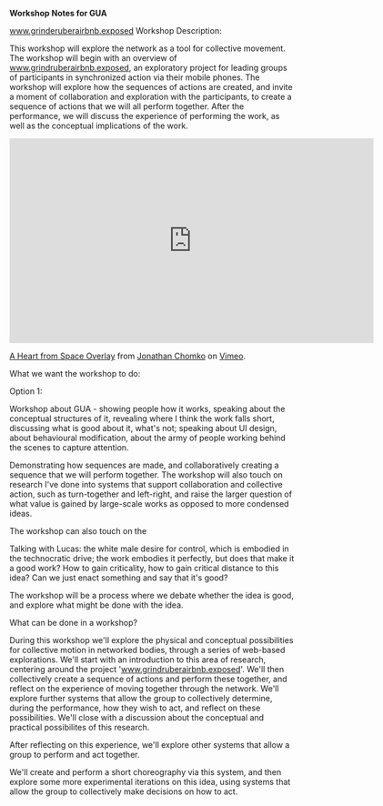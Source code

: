 **Workshop Notes for GUA**

www.grinderuberairbnb.exposed Workshop Description:



This workshop will explore the network as a tool for collective movement. The workshop will begin with an overview of www.grindruberairbnb.exposed, an exploratory project for leading groups of participants in synchronized action via their mobile phones. The workshop will explore how the sequences of actions are created, and invite a moment of collaboration and exploration with the participants, to create a sequence of actions that we will all perform together. After the performance, we will discuss the experience of performing the work, as well as the conceptual implications of the work. 

<iframe src="https://player.vimeo.com/video/473022183?title=0&byline=0&portrait=0" width="640" height="360" frameborder="0" allow="autoplay; fullscreen; picture-in-picture" allowfullscreen></iframe>
<p><a href="https://vimeo.com/473022183">A Heart from Space Overlay</a> from <a href="https://vimeo.com/jonathanchomko">Jonathan Chomko</a> on <a href="https://vimeo.com">Vimeo</a>.</p>

What we want the workshop to do: 

Option 1:

Workshop about GUA - showing people how it works, speaking about the conceptual structures of it, revealing where I think the work falls short, discussing what is good about it, what's not; speaking about UI design, about behavioural modification, about the army of people working behind the scenes to capture attention. 

Demonstrating how sequences are made, and collaboratively creating a sequence that we will perform together. The workshop will also touch on research I've done into systems that support collaboration and collective action, such as turn-together and left-right, and raise the larger question of what value is gained by large-scale works as opposed to more condensed ideas. 

The workshop can also touch on the 

Talking with Lucas: the white male desire for control, which is embodied in the technocratic drive; the work embodies it perfectly, but does that make it a good work? How to gain criticality, how to gain critical distance to this idea? Can we just enact something and say that it's good? 

The workshop will be a process where we debate whether the idea is good, and explore what might be done with the idea. 

What can be done in a workshop?



During this workshop we'll explore the physical and conceptual possibilities for collective motion in networked bodies, through a series of web-based explorations. We'll start with an introduction to this area of research, centering around the project  'www.grindruberairbnb.exposed'. We'll then collectively create a sequence of actions and perform these together, and reflect on the experience of moving together through the network. We'll explore further systems that allow the group to collectively determine, during the performance, how they wish to act, and reflect on these possibilities. We'll close with a discussion about the conceptual and practical possibilites of this research. 

After reflecting on this experience, we'll explore other systems that allow a group to perform and act together. 

 We'll create and perform a short choreography via this system, and then explore some more experimental iterations on this idea, using systems that allow the group to collectively make decisions on how to act. 

